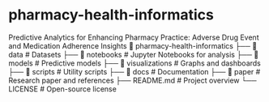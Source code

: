 # pharmacy-health-informatics
Predictive Analytics for Enhancing Pharmacy Practice: Adverse Drug Event and Medication Adherence Insights
📂 pharmacy-health-informatics
├── 📂 data             # Datasets
├── 📂 notebooks        # Jupyter Notebooks for analysis
├── 📂 models           # Predictive models
├── 📂 visualizations   # Graphs and dashboards
├── 📂 scripts          # Utility scripts
├── 📂 docs             # Documentation
├── 📂 paper            # Research paper and references
├── README.md           # Project overview
└── LICENSE             # Open-source license

